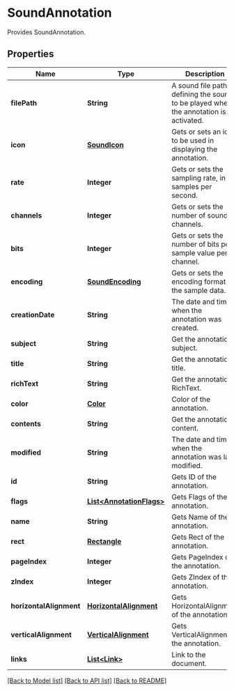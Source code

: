 ﻿
# SoundAnnotation
Provides SoundAnnotation.

## Properties
Name | Type | Description | Notes
------------ | ------------- | ------------- | -------------
**filePath** | **String** | A sound file path defining the sound to be played when the annotation is activated. | [optional]
**icon** | [**SoundIcon**](SoundIcon.md) | Gets or sets an icon to be used in displaying the annotation. | [optional]
**rate** | **Integer** | Gets or sets the sampling rate, in samples per second. | [optional]
**channels** | **Integer** | Gets or sets the number of sound channels. | [optional]
**bits** | **Integer** | Gets or sets the number of bits per sample value per channel. | [optional]
**encoding** | [**SoundEncoding**](SoundEncoding.md) | Gets or sets the encoding format for the sample data. | [optional]
**creationDate** | **String** | The date and time when the annotation was created. | [optional]
**subject** | **String** | Get the annotation subject. | [optional]
**title** | **String** | Get the annotation title. | [optional]
**richText** | **String** | Get the annotation RichText. | [optional]
**color** | [**Color**](Color.md) | Color of the annotation. | [optional]
**contents** | **String** | Get the annotation content. | [optional]
**modified** | **String** | The date and time when the annotation was last modified. | [optional]
**id** | **String** | Gets ID of the annotation. | [optional]
**flags** | [**List&lt;AnnotationFlags&gt;**](AnnotationFlags.md) | Gets Flags of the annotation. | [optional]
**name** | **String** | Gets Name of the annotation. | [optional]
**rect** | [**Rectangle**](Rectangle.md) | Gets Rect of the annotation. | [optional]
**pageIndex** | **Integer** | Gets PageIndex of the annotation. | [optional]
**zIndex** | **Integer** | Gets ZIndex of the annotation. | [optional]
**horizontalAlignment** | [**HorizontalAlignment**](HorizontalAlignment.md) | Gets HorizontalAlignment of the annotation. | [optional]
**verticalAlignment** | [**VerticalAlignment**](VerticalAlignment.md) | Gets VerticalAlignment of the annotation. | [optional]
**links** | [**List&lt;Link&gt;**](Link.md) | Link to the document. | [optional]


[[Back to Model list]](../README.md#documentation-for-models) [[Back to API list]](../README.md#documentation-for-api-endpoints) [[Back to README]](../README.md)


